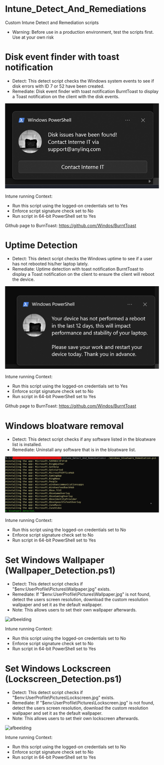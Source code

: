 # Intune_Detect_And_Remediations
Custom Intune Detect and Remediation scripts

* Warning: Before use in a production environment, test the scripts first. Use at your own risk

# Disk event finder with toast notification
 - Detect: This detect script checks the Windows system events to see if disk errors with ID 7 or 52 have been created.
 - Remediate: Disk event finder with toast notification BurntToast to display a Toast notification on the client with the disk events.

![afbeelding](https://raw.githubusercontent.com/AnyLinQ-B-V/Intune_Detect_And_Remediations/main/assets/Disk_Events_Remediation.jpg)

Intune running Context: 
 - Run this script using the logged-on credentials set to Yes
 - Enforce script signature check set to No
 - Run script in 64-bit PowerShell set to Yes

Github page to BurnToast: https://github.com/Windos/BurntToast

# Uptime Detection
 - Detect: This detect script checks the Windows uptime to see if a user has not rebooted his/her laptop lately.
 - Remediate: Uptime detection with toast notification BurntToast to display a Toast notification on the client to ensure the client will reboot the device.


![afbeelding](https://raw.githubusercontent.com/AnyLinQ-B-V/Intune_Detect_And_Remediations/main/assets/Uptime_Remediation.png)

Intune running Context: 
 - Run this script using the logged-on credentials set to Yes
 - Enforce script signature check set to No
 - Run script in 64-bit PowerShell set to Yes

Github page to BurnToast: https://github.com/Windos/BurntToast


# Windows bloatware removal
 - Detect: This detect script checks if any software listed in the bloatware list is installed.
 - Remediate: Uninstall any software that is in the bloatware list.

![afbeelding](https://raw.githubusercontent.com/AnyLinQ-B-V/Intune_Detect_And_Remediations/main/assets/Windows_bloatware_Remediation.png)

Intune running Context: 
 - Run this script using the logged-on credentials set to No
 - Enforce script signature check set to No
 - Run script in 64-bit PowerShell set to Yes


# Set Windows Wallpaper (Wallpaper_Detection.ps1)
 - Detect: This detect script checks if "$env:UserProfile\Pictures\Wallpaper.jpg" exists.
 - Remediate: If "$env:UserProfile\Pictures\Wallpaper.jpg" is not found, detect the users screen resolution, download the custom resolution wallpaper and set it as the default wallpaper.
 - Note: This allows users to set their own wallpaper afterwards.

![afbeelding](https://anylinq.com/hubfs/images/wallpaper-3456x2160.jpg)

Intune running Context: 
 - Run this script using the logged-on credentials set to No
 - Enforce script signature check set to No
 - Run script in 64-bit PowerShell set to Yes

# Set Windows Lockscreen (Lockscreen_Detection.ps1)
 - Detect: This detect script checks if "$env:UserProfile\Pictures\Lockscreen.jpg" exists.
 - Remediate: If "$env:UserProfile\Pictures\Lockscreen.jpg" is not found, detect the users screen resolution, download the custom resolution wallpaper and set it as the default wallpaper.
 - Note: This allows users to set their own lockscreen afterwards.

![afbeelding](https://anylinq.com/hubfs/images/lockscreen-3456x2160.jpg)

Intune running Context: 
 - Run this script using the logged-on credentials set to No
 - Enforce script signature check set to No
 - Run script in 64-bit PowerShell set to Yes